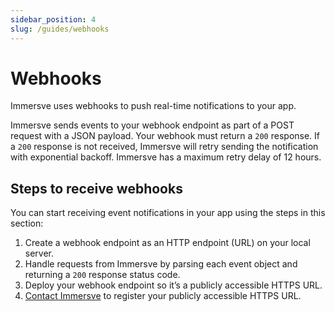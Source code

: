 ```yaml
---
sidebar_position: 4
slug: /guides/webhooks
---
```


# Webhooks

Immersve uses webhooks to push real-time notifications to your app.

Immersve sends events to your webhook endpoint as part of a POST request with a JSON payload. Your webhook must return a `200` response. If a `200` response is not received, Immersve will retry sending the notification with exponential backoff. Immersve has a maximum retry delay of 12 hours.

## Steps to receive webhooks

You can start receiving event notifications in your app using the steps in this section:

1. Create a webhook endpoint as an HTTP endpoint (URL) on your local server.
2. Handle requests from Immersve by parsing each event object and returning a `200` response status code.
3. Deploy your webhook endpoint so it’s a publicly accessible HTTPS URL.
4. [Contact Immersve](mailto:info@immersve.com) to register your publicly accessible HTTPS URL.
